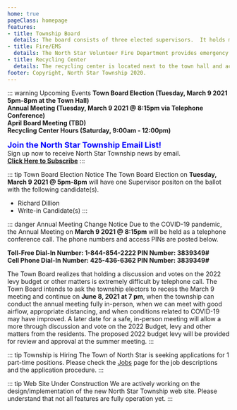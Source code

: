 ```yaml
---
home: true
pageClass: homepage
features:
- title: Township Board
  details: The board consists of three elected supervisors.  It holds monthly public meetings and elections are held during the annual meeting in the spring.
- title: Fire/EMS
  details: The North Star Volunteer Fire Department provides emergency medical and fire/rescue services to the local area.
- title: Recycling Center
  details: The recycling center is located next to the town hall and accepts recycling materials only during open business hours.
footer: Copyright, North Star Township 2020.
---
```


::: warning Upcoming Events
**Town Board Election (Tuesday, March 9 2021 5pm-8pm at the Town Hall)** <br>
**Annual Meeting (Tuesday, March 9 2021 @ 8:15pm via Telephone Conference)** <br>
**April Board Meeting (TBD)** <br>
**Recycling Center Hours (Saturday, 9:00am - 12:00pm)**<br>

<font size=4 color=blue>**Join the North Star Township Email List!**</font>  
Sign up now to receive North Star Township news by email.  
**[Click Here to Subscribe](https://docs.google.com/forms/d/e/1FAIpQLSchi80e9cPFt7P9j4DvA5xjZrsBPpcCatBxafAepT7E_KfxEA/viewform)**
:::

::: tip Town Board Election Notice
The Town Board Election on **Tuesday, March 9 2021 @ 5pm-8pm** will have one Supervisor
positon on the ballot with the following candidate(s).
- Richard Dillion
- Write-in Candidate(s)
:::

::: danger Annual Meeting Change Notice
Due to the COVID-19 pandemic, the Annual Meeting on **March 9 2021 @ 8:15pm** will be held 
as a telephone conference call.  The phone numbers and access PINs are posted below.

**Toll-Free Dial-In Number: 1-844-854-2222  PIN Number: 3839349#** <br>
**Cell Phone Dial-In Number: 425-436-6362   PIN Number: 3839349#**  

The Town Board realizes that holding a discussion and votes on the 2022 levy budget or other matters is extremely difficult by telephone call.  The Town Board intends to ask the township electors to recess the March 9 meeting and continue on **June 8, 2021 at 7 pm**, when the township can conduct the annual meeting fully in-person, when we can meet with good airflow, appropriate distancing, and when conditions related to COVID-19 may have improved.  A later date for a safe, in-person meeting will allow a more through discussion and vote on the 2022 Budget, levy and other matters from the residents.  The proposed 2022 budget levy will be provided for review and approval at the summer meeting.
:::

::: tip Township is Hiring
The Town of North Star is seeking applications for 1 part-time positions.  Please check
the [Jobs](/jobs) page for the job descriptions and the application procedure.
:::

::: tip Web Site Under Construction
We are actively working on the design/implementation of the new North Star Township 
web site.  Please understand that not all features are fully operation yet.
:::
